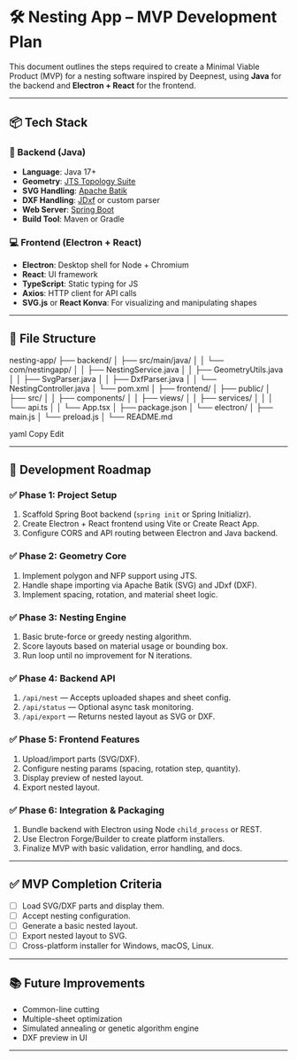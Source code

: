 # 🛠️ Nesting App – MVP Development Plan

This document outlines the steps required to create a Minimal Viable Product (MVP) for a nesting software inspired by Deepnest, using **Java** for the backend and **Electron + React** for the frontend.

---

## 📦 Tech Stack

### 🔧 Backend (Java)
- **Language**: Java 17+
- **Geometry**: [JTS Topology Suite](https://locationtech.github.io/jts/)
- **SVG Handling**: [Apache Batik](https://xmlgraphics.apache.org/batik/)
- **DXF Handling**: [JDxf](https://github.com/burkmarr/JDxf) or custom parser
- **Web Server**: [Spring Boot](https://spring.io/projects/spring-boot)
- **Build Tool**: Maven or Gradle

### 💻 Frontend (Electron + React)
- **Electron**: Desktop shell for Node + Chromium
- **React**: UI framework
- **TypeScript**: Static typing for JS
- **Axios**: HTTP client for API calls
- **SVG.js** or **React Konva**: For visualizing and manipulating shapes

---

## 📁 File Structure

nesting-app/
├── backend/
│ ├── src/main/java/
│ │ └── com/nestingapp/
│ │ ├── NestingService.java
│ │ ├── GeometryUtils.java
│ │ ├── SvgParser.java
│ │ ├── DxfParser.java
│ │ └── NestingController.java
│ └── pom.xml
│
├── frontend/
│ ├── public/
│ ├── src/
│ │ ├── components/
│ │ ├── views/
│ │ ├── services/
│ │ │ └── api.ts
│ │ └── App.tsx
│ ├── package.json
│ └── electron/
│ ├── main.js
│ └── preload.js
│
└── README.md

yaml
Copy
Edit

---

## 🧭 Development Roadmap

### ✅ Phase 1: Project Setup
1. Scaffold Spring Boot backend (`spring init` or Spring Initializr).
2. Create Electron + React frontend using Vite or Create React App.
3. Configure CORS and API routing between Electron and Java backend.

### ✅ Phase 2: Geometry Core
1. Implement polygon and NFP support using JTS.
2. Handle shape importing via Apache Batik (SVG) and JDxf (DXF).
3. Implement spacing, rotation, and material sheet logic.

### ✅ Phase 3: Nesting Engine
1. Basic brute-force or greedy nesting algorithm.
2. Score layouts based on material usage or bounding box.
3. Run loop until no improvement for N iterations.

### ✅ Phase 4: Backend API
1. `/api/nest` — Accepts uploaded shapes and sheet config.
2. `/api/status` — Optional async task monitoring.
3. `/api/export` — Returns nested layout as SVG or DXF.

### ✅ Phase 5: Frontend Features
1. Upload/import parts (SVG/DXF).
2. Configure nesting params (spacing, rotation step, quantity).
3. Display preview of nested layout.
4. Export nested layout.

### ✅ Phase 6: Integration & Packaging
1. Bundle backend with Electron using Node `child_process` or REST.
2. Use Electron Forge/Builder to create platform installers.
3. Finalize MVP with basic validation, error handling, and docs.

---

## ✅ MVP Completion Criteria
- [ ] Load SVG/DXF parts and display them.
- [ ] Accept nesting configuration.
- [ ] Generate a basic nested layout.
- [ ] Export nested layout to SVG.
- [ ] Cross-platform installer for Windows, macOS, Linux.

---

## 📚 Future Improvements
- Common-line cutting
- Multiple-sheet optimization
- Simulated annealing or genetic algorithm engine
- DXF preview in UI

---
